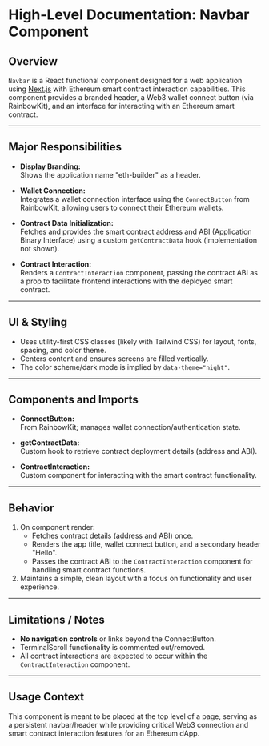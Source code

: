 # High-Level Documentation: Navbar Component

## Overview

`Navbar` is a React functional component designed for a web application using [Next.js](https://nextjs.org/) with Ethereum smart contract interaction capabilities. This component provides a branded header, a Web3 wallet connect button (via RainbowKit), and an interface for interacting with an Ethereum smart contract.

---

## Major Responsibilities

- **Display Branding:**  
  Shows the application name "eth-builder" as a header.

- **Wallet Connection:**  
  Integrates a wallet connection interface using the `ConnectButton` from RainbowKit, allowing users to connect their Ethereum wallets.

- **Contract Data Initialization:**  
  Fetches and provides the smart contract address and ABI (Application Binary Interface) using a custom `getContractData` hook (implementation not shown).

- **Contract Interaction:**  
  Renders a `ContractInteraction` component, passing the contract ABI as a prop to facilitate frontend interactions with the deployed smart contract.

---

## UI & Styling

- Uses utility-first CSS classes (likely with Tailwind CSS) for layout, fonts, spacing, and color theme.
- Centers content and ensures screens are filled vertically.
- The color scheme/dark mode is implied by `data-theme="night"`.

---

## Components and Imports

- **ConnectButton:**  
  From RainbowKit; manages wallet connection/authentication state.

- **getContractData:**  
  Custom hook to retrieve contract deployment details (address and ABI).

- **ContractInteraction:**  
  Custom component for interacting with the smart contract functionality.

---

## Behavior

1. On component render:
   - Fetches contract details (address and ABI) once.
   - Renders the app title, wallet connect button, and a secondary header "Hello".
   - Passes the contract ABI to the `ContractInteraction` component for handling smart contract functions.
2. Maintains a simple, clean layout with a focus on functionality and user experience.

---

## Limitations / Notes

- **No navigation controls** or links beyond the ConnectButton.
- TerminalScroll functionality is commented out/removed.
- All contract interactions are expected to occur within the `ContractInteraction` component.

---

## Usage Context

This component is meant to be placed at the top level of a page, serving as a persistent navbar/header while providing critical Web3 connection and smart contract interaction features for an Ethereum dApp.
